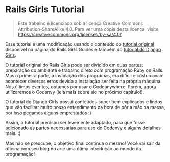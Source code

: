 # Rails Girls Tutorial

> Este trabalho é licenciado sob a licença Creative Commons Attribution-ShareAlike 4.0. Para ver uma cópia desta licença, visite https://creativecommons.org/licenses/by-sa/4.0/

Esse tutorial é uma modificação usando o conteúdo do [tutorial original](http://guides.railsgirls.com/guides-ptbr/) disponível na página do Rails Girls Guides e também do [tutorial do Django Girls](https://tutorial.djangogirls.org/pt/).

O tutorial original do Rails Girls pode ser dividido em duas partes: preparação do ambiente e trabalho direto com programação Ruby on Rails. Mas a primeira parte, a instalação dos programas, era difícil e costumavam acontecer diversos erros devido a instalação ser feita na própria máquina. Nos últimos eventos, optamos por usar o Codeanywhere. Porém, agora utilizaremos o Codenvy (leia mais sobre ele no próximo capítulo!).

O tutorial do Django Girls possui conteúdos super bem explicados e lindos que vão facilitar muito nosso entendimento na hora de pôr a mão na massa, por isso pegamos alguns emprestados :)

Assim, o tutorial precisou ser levemente adaptado, para que fosse adicionado as partes necessárias para uso do Codenvy e alguns detalhes mais. :)

Mas não se preocupe, o objetivo final continua o mesmo! Você vai sair da oficina com seu blog no ar e uma ótima introdução ao mundo da programação!


